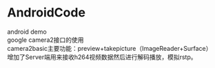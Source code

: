 # AndroidCode
android demo  
google camera2接口的使用  
camera2basic主要功能：preview+takepicture（ImageReader+Surface）  
增加了Server端用来接收h264视频数据然后进行解码播放，模拟rstp。
